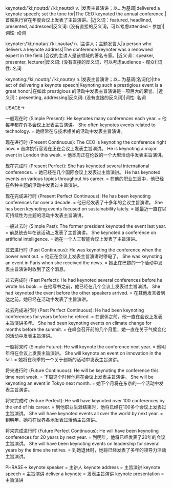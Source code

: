 keynoted:/ˈkiːˌnoʊtɪd/ /ˈkiːˌnəʊtɪd/
v. |发表主旨演讲；以…为基调|delivered a keynote speech; set the tone for|The CEO keynoted the annual conference.|首席执行官在年度会议上发表了主旨演讲。|近义词：featured, headlined, presented, addressed|反义词: (没有直接的反义词，可以考虑attended - 参加)|词性: 动词

keynoter:/ˈkiːˌnoʊtər/ /ˈkiːˌnəʊtər/
n. |主讲人；主题发言人|a person who delivers a keynote address|The conference keynoter was a renowned expert in the field.|会议的主讲人是该领域的著名专家。|近义词：speaker, presenter, lecturer|反义词: (没有直接的反义词，可以考虑audience - 观众)|词性: 名词

keynoting:/ˈkiːˌnoʊtɪŋ/ /ˈkiːˌnəʊtɪŋ/
n.|发表主旨演讲；以…为基调(名词化)|the act of delivering a keynote speech|Keynoting such a prestigious event is a great honor.|在如此 prestigious 的活动中发表主旨演讲是一项巨大的荣誉。|近义词：presenting, addressing|反义词: (没有直接的反义词)|词性: 名词


USAGE->

一般现在时 (Simple Present):
He keynotes many conferences each year. = 他每年都在许多会议上发表主旨演讲。
She often keynotes events related to technology. = 她经常在与技术相关的活动中发表主旨演讲。

现在进行时 (Present Continuous):
The CEO is keynoting the conference right now. = 首席执行官现在正在会议上发表主旨演讲。
He is keynoting a major event in London this week. = 他本周正在伦敦的一个大型活动中发表主旨演讲。

现在完成时 (Present Perfect):
She has keynoted several international conferences. = 她已经在几个国际会议上发表过主旨演讲。
He has keynoted events on various topics throughout his career. = 在他的职业生涯中，他已经在各种主题的活动中发表过主旨演讲。

现在完成进行时 (Present Perfect Continuous):
He has been keynoting conferences for over a decade. = 他已经发表了十多年的会议主旨演讲。
She has been keynoting events focused on sustainability lately. = 她最近一直在以可持续性为主题的活动中发表主旨演讲。

一般过去时 (Simple Past):
The former president keynoted the event last year. = 前总统去年在该活动上发表了主旨演讲。
She keynoted a conference on artificial intelligence. = 她在一个人工智能会议上发表了主旨演讲。

过去进行时 (Past Continuous):
He was keynoting the conference when the power went out. = 他正在会议上发表主旨演讲时停电了。
She was keynoting an event in Paris when she received the news. = 她正在巴黎的一个活动中发表主旨演讲时收到了这个消息。

过去完成时 (Past Perfect):
He had keynoted several conferences before he wrote his book. = 在他写书之前，他已经在几个会议上发表过主旨演讲。
She had keynoted the event before the other speakers arrived. = 在其他发言者到达之前，她已经在活动中发表了主旨演讲。

过去完成进行时 (Past Perfect Continuous):
He had been keynoting conferences for years before he retired. = 在退休之前，他一直在会议上发表主旨演讲多年。
She had been keynoting events on climate change for months before the summit. = 在峰会召开前的几个月里，她一直在关于气候变化的活动中发表主旨演讲。

一般将来时 (Simple Future):
He will keynote the conference next year. = 他明年将在会议上发表主旨演讲。
She will keynote an event on innovation in the fall. = 她将在秋季的一个关于创新的活动中发表主旨演讲。

将来进行时 (Future Continuous):
He will be keynoting the conference this time next week. = 下周这个时候他将在会议上发表主旨演讲。
She will be keynoting an event in Tokyo next month. = 她下个月将在东京的一个活动中发表主旨演讲。

将来完成时 (Future Perfect):
He will have keynoted over 100 conferences by the end of his career. = 到他职业生涯结束时，他将已经在100多个会议上发表过主旨演讲。
She will have keynoted events all over the world by next year. = 到明年，她将在世界各地发表过活动主旨演讲。

将来完成进行时 (Future Perfect Continuous):
He will have been keynoting conferences for 20 years by next year. = 到明年，他将已经发表了20年的会议主旨演讲。
She will have been keynoting events on leadership for several years by the time she retires. = 到她退休时，她将已经发表了多年的领导力活动主旨演讲。


PHRASE->
keynote speaker = 主讲人
keynote address = 主旨演讲
keynote speech = 主旨演讲
deliver a keynote = 发表主旨演讲
keynote presentation = 主旨演讲
